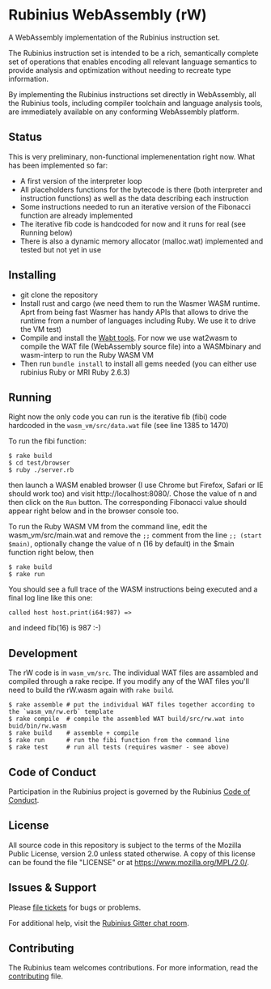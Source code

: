# Rubinius WebAssembly (rW)

A WebAssembly implementation of the Rubinius instruction set.

The Rubinius instruction set is intended to be a rich, semantically complete set of operations that enables encoding all relevant language semantics to provide analysis and optimization without needing to recreate type information.

By implementing the Rubinius instructions set directly in WebAssembly, all the Rubinius tools, including compiler toolchain and language analysis tools, are immediately available on any conforming WebAssembly platform.

## Status
This is very preliminary, non-functional implemenentation right now. What has been implemented so far:
* A first version of the interpreter loop
* All placeholders functions for the bytecode is there (both interpreter and instruction functions) as well as the data describing each instruction
* Some instructions needed to run an iterative version of the Fibonacci function are already implemented
* The iterative fib code is handcoded for now and it runs for real (see Running below)
* There is also a dynamic memory allocator (malloc.wat) implemented and tested but not yet in use

## Installing
* git clone the repository
* Install rust and cargo (we need them to run the Wasmer WASM runtime. Aprt from being fast Wasmer has handy APIs that allows to drive the runtime from a number of languages including Ruby. We use it to drive the VM test)
* Compile and install the [Wabt tools](https://github.com/WebAssembly/wabt). For now we use wat2wasm to compile the WAT file (WebAssembly source file) into a WASMbinary and wasm-interp to run the Ruby WASM VM
* Then run `bundle install` to install all gems needed (you can either use rubinius Ruby or MRI Ruby 2.6.3)

## Running
Right now the only code you can run is the iterative fib (fibi) code hardcoded in the `wasm_vm/src/data.wat` file (see line 1385 to 1470)

To run the fibi function:
```
$ rake build
$ cd test/browser
$ ruby ./server.rb
```

then launch a WASM enabled browser (I use Chrome but Firefox, Safari or IE should work too) and visit http://localhost:8080/. Chose the value of n and then click on the `Run` button. The corresponding Fibonacci value should appear right below and in the browser console too.

To run the Ruby WASM VM from the command line, edit the wasm_vm/src/main.wat and remove the `;;` comment from the line `;; (start $main)`, optionally change the value of n (16 by default) in the $main function right below, then
```
$ rake build
$ rake run
```

You should see a full trace of the WASM instructions being executed and a final log line like this one:
```
called host host.print(i64:987) =>
```
and indeed fib(16) is 987 :-)

## Development
The rW code is in `wasm_vm/src`. The individual WAT files are assambled and compiled through a rake recipe. If you modify any of the WAT files you'll need to build the rW.wasm again with `rake build`.

```
$ rake assemble # put the individual WAT files together according to the `wasm_vm/rw.erb` template
$ rake compile  # compile the assembled WAT build/src/rw.wat into buid/bin/rw.wasm
$ rake build    # assemble + compile
$ rake run      # run the fibi function from the command line
$ rake test     # run all tests (requires wasmer - see above)
```

## Code of Conduct

Participation in the Rubinius project is governed by the Rubinius [Code of Conduct](https://rubinius.com/code-of-conduct/).

## License

All source code in this repository is subject to the terms of the Mozilla Public License, version 2.0 unless stated otherwise. A copy of this license can be found the file "LICENSE" or at <https://www.mozilla.org/MPL/2.0/>.

## Issues & Support

Please [file tickets](http://github.com/rubinius/rubinius/issues) for bugs or problems.

For additional help, visit the [Rubinius Gitter chat room](https://gitter.im/rubinius/rubinius).

## Contributing

The Rubinius team welcomes contributions. For more information, read the [contributing](https://github.com/rubinius/rubinius/blob/master/.github/contributing.md) file.
